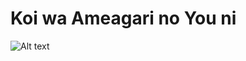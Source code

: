 # Koi wa Ameagari no You ni
![Alt text](https://github.com/Nekomoekissaten/Koi-wa-Ameagari-no-You-ni/raw/master/pic.jpg)
